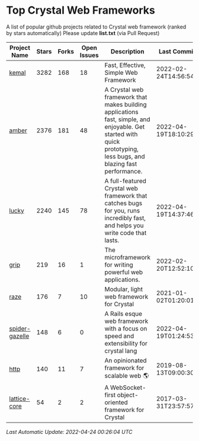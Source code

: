 # Top Crystal Web Frameworks

A list of popular github projects related to Crystal web framework (ranked by stars automatically)
Please update **list.txt** (via Pull Request)

| Project Name | Stars | Forks | Open Issues | Description | Last Commit |
| ------------ | ----- | ----- | ----------- | ----------- | ----------- |
| [kemal](https://github.com/kemalcr/kemal) |3282|168|18|Fast, Effective, Simple Web Framework|2022-02-24T14:56:54Z|
| [amber](https://github.com/amberframework/amber) |2376|181|48|A Crystal web framework that makes building applications fast, simple, and enjoyable. Get started with quick prototyping, less bugs, and blazing fast performance.|2022-04-19T18:10:29Z|
| [lucky](https://github.com/luckyframework/lucky) |2240|145|78|A full-featured Crystal web framework that catches bugs for you, runs incredibly fast, and helps you write code that lasts.|2022-04-19T14:37:46Z|
| [grip](https://github.com/grip-framework/grip) |219|16|1|The microframework for writing powerful web applications.|2022-02-20T12:52:10Z|
| [raze](https://github.com/samueleaton/raze) |176|7|10|Modular, light web framework for Crystal|2021-01-02T01:20:01Z|
| [spider-gazelle](https://github.com/spider-gazelle/spider-gazelle) |148|6|0|A Rails esque web framework with a focus on speed and extensibility for crystal lang|2022-04-19T01:24:53Z|
| [http](https://github.com/onyxframework/http) |140|11|7|An opinionated framework for scalable web 🌎|2019-08-13T09:00:30Z|
| [lattice-core](https://github.com/jasonl99/lattice-core) |54|2|2|A WebSocket-first object-oriented framework for Crystal|2017-03-31T23:57:57Z|

*Last Automatic Update: 2022-04-24 00:26:04 UTC*
